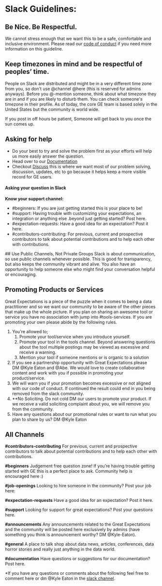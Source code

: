 # Slack Guidelines:

## Be Nice. Be Respectful.
We cannot stress enough that we want this to be a safe, comfortable and inclusive environment. Please read our [code of conduct](https://github.com/great-expectations/great_expectations/blob/develop/CODE_OF_CONDUCT.md) if you need more information on this guideline.

## Keep timezones in mind and be respectful of peoples’ time.
People on Slack are distributed and might be in a very different time zone from you, so don't use @channel @here (this is reserved for admins anyways). Before you @-mention someone, think about what timezone they are in and if you are likely to disturb them. You can check someone's timezone in their profile. As of today, the core GE team is based solely in the United States but the community is world wide.

If you post in off hours be patient, Someone will get back to you once the sun comes up.

## Asking for help 

- Do your best to try and solve the problem first as your efforts will help us more easily answer the question.
- Head over to our [Documentation](https://docs.greatexpectations.io/en/latest/)
- Checkout [Discuss](https://discuss.greatexpectations.io/) this is where we want most of our problem solving, discussion, updates, etc to go because it helps keep a more visible record for GE users.

#### Asking your question in Slack

**Know your support channel:**
<ul>
	<li>#beginners: If you are just getting started this is your place to be!</li>
	<li>#support: Having trouble with customizing your expectations, an integration or anything else .beyond just getting started? Post here.</li>
	<li>#expectation-requests: Have a good idea for an expectation? Post it here. </li>
	<li>#contributors-contributing: For previous, current and prospective contributors to talk about potential contributions and to help each other with contributions.</li>
</ul>
## Use Public Channels, Not Private Groups
Slack is about communication, so use public channels whenever possible. This is good for transparency, but also keeps the community vibrant and alive. You also have an opportunity to help someone else who might find your conversation helpful or encouraging.


## Promoting Products or Services
Great Expectations is a piece of the puzzle when it comes to being a data practitioner and so we want our community to be aware of the other pieces that make up the whole picture. If you plan on sharing an awesome tool or service you have no association with jump into #tools-services. If you are promoting your own please abide by the following rules.

1. You're allowed to;
    1. Promote your tool/service when you introduce yourself.
    2. Promote your tool in the tools channel. Beyond answering questions about the tool multiple postings may be viewed as excessive and receive a warning.
    3. Mention your tool if someone mentions or is organic to a solution
2. If you see a partnership opportunity with Great Expectations please DM @Kyle Eaton and @Abe. We would love to create collaborative content and work with you if possible in promoting your product/service. 
3. We will warn you if your promotion becomes excessive or not aligned with our code of conduct. If continued the result could end in you being removed from the slack community.
4. **No Soliciting. Do not cold DM our users to promote your product. If we receive a valid soliciting complaint about you, we will remove you from the community. 
5. Have any questions about our promotional rules or want to run what you plan to share by us? DM @Kyle Eaton

## All Channels

**\#contributors-contributing**
For previous, current and prospective contributors to talk about potential contributions and to help each other with contributions.

**\#beginners**
Judgement free question zone! If you’re having trouble getting started with GE this is a perfect place to ask. Community help is encouraged here :)

**\#job-openings**
Looking to hire someone in the community? Post your job here:

**\#expectation-requests**
Have a good idea for an expectation? Post it here.

**\#support**
Looking for support for great expectations? Post your questions here.

**\#announcements**
Any announcements related to the Great Expectations and the community will be posted here exclusively by admins (have something you think is announcement worthy? DM @Kyle-Eaton). 

**\#general** 
A place to talk shop about data news, articles, conferences, data horror stories and really just anything in the data world.  

**\#documentation** 
Have questions or suggestions for our documentation? Post here.


*If you have any questions or comments about the following feel free to comment here or dm @Kyle Eaton in the [slack channel](https://greatexpectations.io/slack).
